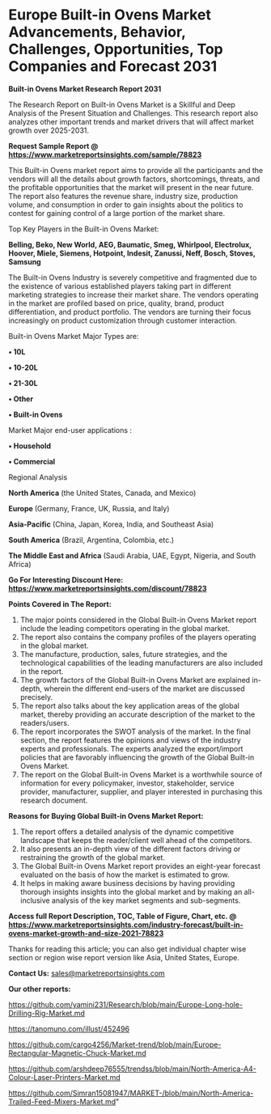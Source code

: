 # Europe Built-in Ovens Market Advancements, Behavior, Challenges, Opportunities, Top Companies and Forecast 2031

<strong>Built-in Ovens Market Research Report 2031</strong>

The Research Report on Built-in Ovens Market is a Skillful and Deep Analysis of the Present Situation and Challenges. This research report also analyzes other important trends and market drivers that will affect market growth over 2025-2031.

<strong>Request Sample Report @ <a href=https://www.marketreportsinsights.com/sample/78823>https://www.marketreportsinsights.com/sample/78823</a></strong>

This Built-in Ovens market report aims to provide all the participants and the vendors will all the details about growth factors, shortcomings, threats, and the profitable opportunities that the market will present in the near future. The report also features the revenue share, industry size, production volume, and consumption in order to gain insights about the politics to contest for gaining control of a large portion of the market share.

Top Key Players in the Built-in Ovens Market:

<strong>Belling, Beko, New World, AEG, Baumatic, Smeg, Whirlpool, Electrolux, Hoover, Miele, Siemens, Hotpoint, Indesit, Zanussi, Neff, Bosch, Stoves, Samsung</strong>

The Built-in Ovens Industry is severely competitive and fragmented due to the existence of various established players taking part in different marketing strategies to increase their market share. The vendors operating in the market are profiled based on price, quality, brand, product differentiation, and product portfolio. The vendors are turning their focus increasingly on product customization through customer interaction.

Built-in Ovens Market Major Types are:

<strong>• 10L

• 10-20L

• 21-30L

• Other

• Built-in Ovens</strong>

Market Major end-user applications :

<strong>• Household

• Commercial</strong>

Regional Analysis

</u><strong><b>North America</b></strong> (the United States, Canada, and Mexico)

<strong><b>Europe </b></strong>(Germany, France, UK, Russia, and Italy)

<strong><b>Asia-Pacific</b></strong> (China, Japan, Korea, India, and Southeast Asia)

<strong><b>South America</b></strong> (Brazil, Argentina, Colombia, etc.)

<strong><b>The Middle East and Africa</b></strong> (Saudi Arabia, UAE, Egypt, Nigeria, and South Africa)

<strong>Go For Interesting Discount Here: <a href=https://www.marketreportsinsights.com/discount/78823>https://www.marketreportsinsights.com/discount/78823</a></strong>

<strong>Points Covered in The Report:</strong>
<ol>
  <li>The major points considered in the Global Built-in Ovens Market report include the leading competitors operating in the global market.</li>
  <li>The report also contains the company profiles of the players operating in the global market.</li>
  <li>The manufacture, production, sales, future strategies, and the technological capabilities of the leading manufacturers are also included in the report.</li>
  <li>The growth factors of the Global Built-in Ovens Market are explained in-depth, wherein the different end-users of the market are discussed precisely.</li>
  <li>The report also talks about the key application areas of the global market, thereby providing an accurate description of the market to the readers/users.</li>
  <li>The report incorporates the SWOT analysis of the market. In the final section, the report features the opinions and views of the industry experts and professionals. The experts analyzed the export/import policies that are favorably influencing the growth of the Global Built-in Ovens Market.</li>
  <li>The report on the Global Built-in Ovens Market is a worthwhile source of information for every policymaker, investor, stakeholder, service provider, manufacturer, supplier, and player interested in purchasing this research document.</li>
</ol>
<strong>Reasons for Buying Global Built-in Ovens Market Report:</strong>

<ol>
  <li>The report offers a detailed analysis of the dynamic competitive landscape that keeps the reader/client well ahead of the competitors.</li>
  <li>It also presents an in-depth view of the different factors driving or restraining the growth of the global market.</li>
  <li>The Global Built-in Ovens Market report provides an eight-year forecast evaluated on the basis of how the market is estimated to grow.</li>
  <li>It helps in making aware business decisions by having providing thorough insights insights into the global market and by making an all-inclusive analysis of the key market segments and sub-segments.</li>
</ol>
<strong>Access full Report Description, TOC, Table of Figure, Chart, etc. @ <a href=https://www.marketreportsinsights.com/industry-forecast/built-in-ovens-market-growth-and-size-2021-78823>https://www.marketreportsinsights.com/industry-forecast/built-in-ovens-market-growth-and-size-2021-78823</a></strong>


Thanks for reading this article; you can also get individual chapter wise section or region wise report version like Asia, United States, Europe.

<strong>Contact Us:</strong>
sales@marketreportsinsights.com

<strong>Our other reports:</strong>

<a href=https://github.com/yamini231/Research/blob/main/Europe-Long-hole-Drilling-Rig-Market.md>https://github.com/yamini231/Research/blob/main/Europe-Long-hole-Drilling-Rig-Market.md</a>

<a href=https://tanomuno.com/illust/452496>https://tanomuno.com/illust/452496</a>

<a href=https://github.com/cargo4256/Market-trend/blob/main/Europe-Rectangular-Magnetic-Chuck-Market.md>https://github.com/cargo4256/Market-trend/blob/main/Europe-Rectangular-Magnetic-Chuck-Market.md</a>

<a href=https://github.com/arshdeep76555/trendss/blob/main/North-America-A4-Colour-Laser-Printers-Market.md>https://github.com/arshdeep76555/trendss/blob/main/North-America-A4-Colour-Laser-Printers-Market.md</a>

<a href=https://github.com/Simran15081947/MARKET-/blob/main/North-America-Trailed-Feed-Mixers-Market.md>https://github.com/Simran15081947/MARKET-/blob/main/North-America-Trailed-Feed-Mixers-Market.md</a>"
